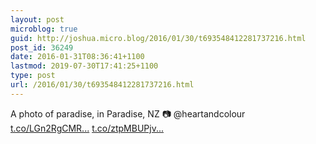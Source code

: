 ```yaml
---
layout: post
microblog: true
guid: http://joshua.micro.blog/2016/01/30/t693548412281737216.html
post_id: 36249
date: 2016-01-31T08:36:41+1100
lastmod: 2019-07-30T17:41:25+1100
type: post
url: /2016/01/30/t693548412281737216.html
---
```

A photo of paradise, in Paradise, NZ 📷 @heartandcolour [t.co/LGn2RgCMR...](https://t.co/LGn2RgCMRp) [t.co/ztpMBUPjv...](https://t.co/ztpMBUPjv1)
